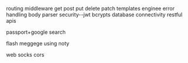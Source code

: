 routing
middleware
get post put delete patch
templates enginee
error handling
body parser
security--jwt  bcrypts
database connectivity 
restful apis


passport+google search

flash meggege using noty

web socks
cors